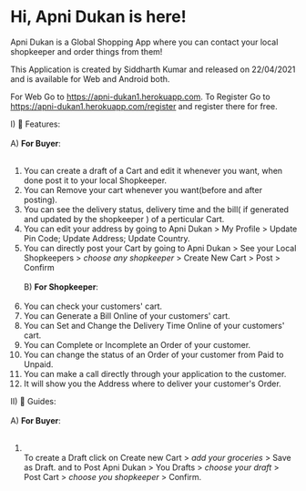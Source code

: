 # Hi, Apni Dukan is here!
Apni Dukan is a Global Shopping App where you can contact your local shopkeeper and order things from them!

This Application is created by Siddharth Kumar and released on 22/04/2021 and is available for Web and Android both.

For Web Go to <a href="https://apni-dukan1.herokuapp.com">https://apni-dukan1.herokuapp.com</a>.
To Register Go to <a href="https://apni-dukan1.herokuapp.com/register">https://apni-dukan1.herokuapp.com/register</a> and register there for free.

I) 🎁 Features:<br><br>
A) __For Buyer__:<br><br>
1) You can create a draft of a Cart and edit it whenever you want, when done post it to your local Shopkeeper.
2) You can Remove your cart whenever you want(before and after posting).
3) You can see the delivery status, delivery time and the bill( if generated and updated by the shopkeeper ) of a perticular Cart.
4) You can edit your address by going to Apni Dukan > My Profile > Update Pin Code; Update Address; Update Country.
5) You can directly post your Cart by going to Apni Dukan > See your Local Shopkeepers > *choose any shopkeeper* > Create New Cart > Post > Confirm<br><br>
B) __For Shopkeeper__:<br><br>
1) You can check your customers' cart.
2) You can Generate a Bill Online of your customers' cart.
3) You can Set and Change the Delivery Time Online of your customers' cart.
4) You can Complete or Incomplete an Order of your customer.
5) You can change the status of an Order of your customer from Paid to Unpaid.
6) You can make a call directly through your application to the customer.
7) It will show you the Address where to deliver your customer's Order.

II) 📖 Guides: <br><br>
A) __For Buyer__:<br><br>
1) <img href="https://user-images.githubusercontent.com/67679454/115693437-8c98dd80-a37d-11eb-8886-b040f39680db.png"><br>To create a Draft click on Create new Cart > *add your groceries* > Save as Draft. and to Post Apni Dukan > You Drafts > *choose your draft* > Post Cart > *choose you shopkeeper* > Confirm.
